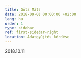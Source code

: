 ```yaml
---
title: Götz Máté
date: 2018-09-01 00:00:00 +02:00
lang: hu
order: 1
type: sidebar
ref: first-sidebar-right
location: Adatgyűjtés kérdése
---
```


2018.10.11
